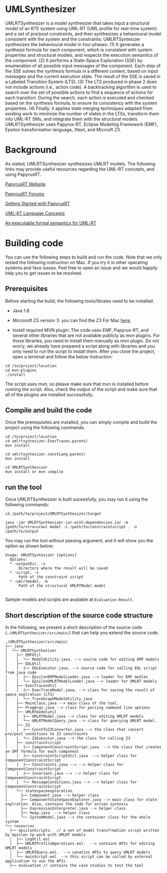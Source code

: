 # UMLSynthesizer
UMLRTSynthesizer is a model synthesizer that takes input a structural model of an RTE system using UML-RT (UML profile for real-time system) and a set of pre/post constraints, and then synthesizes a behavioural model consistent with the system and the constraints. UMLRTSyntesizer synthesizes the behavioural model in four phases: (1) It generates a synthesis formula for each component, which is consistent with system properties and structural models, and respects the execution semantics of the component. (2) It performs a State-Space Exploration (SSE) by enumeration of all possible input messages of the component. Each step of the SSE solves the synthesis formula in a different context, based on input messages and the current execution state. The result of the SSE is saved in a Labeled Transition System (LTS). (3) The LTS produced in phase 2 does not include actions (i.e., action code). A backtracking algorithm is used to search over the set of possible actions to find a sequence of actions for each transition. During the search, each action is executed and checked based on the synthesis formula, to ensure its consistency with the system properties. (4) Finally, it applies state merging techniques adapted from existing work to minimize the number of states in the LTSs, transform them into UML-RT SMs, and integrate them with the structural models.
UMLRTSynthesizer uses Papyrus-RT, Eclipse Modeling Framework (EMF), Epsilon transformation language, Xtext, and Microsft Z3.

# Background

As stated, UMLRTSynthesizer synthesizes UMLRT models. The following links may provide useful resources regarding the UML-RT concepts, and using PapyrusRT.

[PapyrusRT Website](https://eclipse.org/papyrus-rt/)

[PapyrusRT Forums](https://www.eclipse.org/forums/index.php/f/314/)

[Getting Started with PapyrusRT](https://wiki.eclipse.org/Papyrus-RT/User/User_Guide/Getting_Started)

[UML-RT Language Concepts](https://pdfs.semanticscholar.org/7fae/fac63155a404e431c97201f89fc8c37a7d62.pdf)

[An executable formal semantics for UML-RT](https://link.springer.com/article/10.1007/s10270-014-0399-z)


# Building code 
You can use the following steps to build and run the code. Note that we only tested the following instruction on Mac. If you try it in other operating systems and face issues. Feel free to open an issue and we would happily help you to get issues to be resolved.

## Prerequisites
Before starting the build, the following tools/libraies need to be installed.

- Java 1.8 
- Microsoft Z3 version 3: you can find the Z3 For Mac [here](https://github.com/Z3Prover/z3/releases/download/z3-4.8.6/z3-4.8.6-x64-osx-10.14.6.zip). 

- Install required MVN plugin: The code uses EMF, Papyrus-RT, and several other libraries that are not available publicly as mvn plugins. For those libraries, you need to install them manually as mvn plugin. Do not worry, we already have prepared a script along with libraries and you only need to run the script to install them. After you clone the project, open a terminal and follow the below instruction:

```
cd /to/project/location
cd mvn-plugins
./install

```


The script uses mvn, so please make sure that mvn is installed before running the script. Also, check the output of the script and make sure that all of the plugins are installed successfully.

## Compile and build the code
Once the prerequisites are installed, you can simply compile and build the project using the following commands.

```
cd /to/project/location
cd umlrtsyntesizer.ExecTraces.parent/
mvn install

cd umlrtsyntesizer.constLang.parent/
mvn install

cd UMLRTSynthesizer
mvn install or mvn compile

```


## run the tool 
Once UMLRTSynthesizer is built sucessfully, you may run it using the following commands:

```
cd /path/to/project/UMLRTSynthesizer/target

java -jar UMLRTSynthesizer-jar-with-dependencies.jar -m /path/to/strucuraul model -s /path/to/constraintscript . -o /path/to/output

```

You may run the tool without passing argument, and It will show you the option as shown below:

```
Usage: UMLRTSyntesizer [options]
  Options:
  * -outputDir, -o
      Directory where the result will be saved
  * -script, -s
      Path of the constraint script
  * -umlrtmodel, -m
      Path of the structural UMLRTModel model


```

Sample models and scripts are available at `Evaluation-Result`. 


## Short description of the source code structure
In the following, we present a short description of the source code (`./UMLRTSynthesizer/src/main/`) that can help you extend the source code. 


```
./UMLRTSynthesizer/src/main/
├── java
│  └── UMLRTSynthesizer
│    ├── EMFUtil
│    │  └── ModelUtility.java. --> source code for editing EMF models
│    ├── EOLUtil
│    │  ├── EOLExecutor.java. --> source code for calling EOL script from java code
│    │  ├── EpsilonEMFModelLoader.java --> loader for EMF modles
│    │  └── EpsilonUMLRTModelLoader.java --> loader for UMLRT models
│    ├── ExecTracesUtil
│    │  ├── ExecTraceModel.java. --> class for saving the result of space explration (LTS)
│    │  └── TraceGraphModelUtility.java
│    ├── MainClass.java --> main class of the tool.
│    ├── ProgArgs.java --> class for parsing command line options
│    ├── UMLRTmodelutil
│    │  ├── UMLRTModel.java --> class for editing UMLRT models
│    │  └── UMLRTModelQuery.java --> class for querying UMLRT model.
│    ├── Z3
│    │  ├── ConstToZ3Convertor.java --> the class that concert pre/post conditions to Z3 constraints
│    │  └── Z3Executor.java --> the class for calling Z3
│    ├── constraintccript
│    │  ├── ComponentConstraintScript.java  --> the class that creates an SMT formula for each component
│    │  ├── ConstraintScriptUtil.java  --> helper class for ComponentConstraintScript
│    │  ├── Constraints.java --> --> helper class for ComponentConstraintScript
│    │  ├── Invariant.java --> --> helper class for ComponentConstraintScript
│    │  └── MessageConditions.java --> --> helper class for ComponentConstraintScript
│    └── statespaceexploration
│      ├── Component.java --> helper class
│      ├── ComponentStateSpaceExplorer.java --> main class for state explration. Also, contains the code for action syntesis
│      ├── ExpressionInterpreter.java --> helper class 
│      ├── Heap.java  --> helper class
│      └── SystemModel.java --> the container class for the whole system
└── resources
  ├── epsilonScripts.  // a set of model transfrmation script written by epsilon tp work with UMLRT models
  │  ├── LogUtil.eol
  │  ├── UMLRTProfileOperations.eol.  --> contains APIs for editing UMLRT models
  │  ├── UMLRTQuery.eol.  --> conatins APIs to query UMLRT models
  │  └── mainScript.eol  --> this script can be called by external application to use the APIs
  ├── evaluation // contains the case studies to test the tool

```



